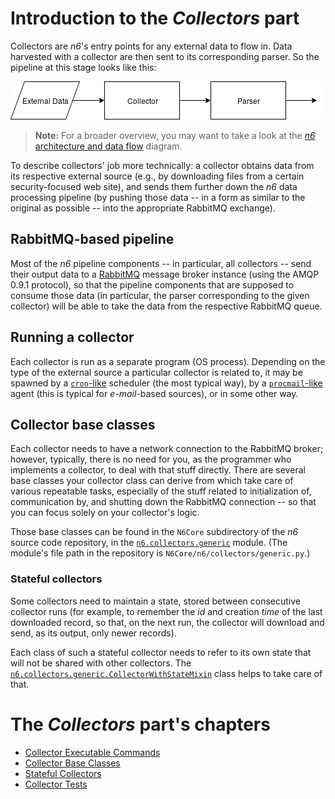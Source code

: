 # Introduction to the *Collectors* part

Collectors are *n6*'s entry points for any external data to flow in.
Data harvested with a collector are then sent to its corresponding parser.
So the pipeline at this stage looks like this:

![`(External Data) → [Collector] → [Parser] → ...`](c_p_pipe.png)

> **Note:** For a broader overview, you may want to take a look at
> the [*n6* architecture and data flow](../../../data_flow_overview.md) diagram.

To describe collectors' job more technically: a collector obtains data
from its respective external source (e.g., by downloading files from a
certain security-focused web site), and sends them further down the *n6*
data processing pipeline (by pushing those data -- in a form as similar
to the original as possible -- into the appropriate RabbitMQ exchange).


## RabbitMQ-based pipeline

Most of the *n6* pipeline components -- in particular, all collectors --
send their output data to a [RabbitMQ](https://www.rabbitmq.com/)
message broker instance (using the AMQP 0.9.1 protocol), so that the
pipeline components that are supposed to consume those data (in
particular, the parser corresponding to the given collector) will be
able to take the data from the respective RabbitMQ queue.


## Running a collector

Each collector is run as a separate program (OS process).  Depending on
the type of the external source a particular collector is related to, it
may be spawned by a [`cron`-like](https://en.wikipedia.org/wiki/Cron)
scheduler (the most typical way), by a
[`procmail`-like](https://en.wikipedia.org/wiki/Procmail) agent (this
is typical for *e-mail*-based sources), or in some other way.


## Collector base classes

Each collector needs to have a network connection to the RabbitMQ
broker; however, typically, there is no need for you, as the programmer
who implements a collector, to deal with that stuff directly.  There are
several base classes your collector class can derive from which take
care of various repeatable tasks, especially of the stuff related to
initialization of, communication by, and shutting down the RabbitMQ
connection -- so that you can focus solely on your collector's logic.

Those base classes can be found in the `N6Core` subdirectory of the *n6*
source code repository, in the
[`n6.collectors.generic`](https://github.com/CERT-Polska/n6/blob/master/N6Core/n6/collectors/generic.py)
module. (The module's file path in the repository is
`N6Core/n6/collectors/generic.py`.)

### Stateful collectors

Some collectors need to maintain a state, stored between consecutive
collector runs (for example, to remember the *id* and creation *time* of
the last downloaded record, so that, on the next run, the collector will
download and send, as its output, only newer records).

Each class of such a stateful collector needs to refer to its own state
that will not be shared with other collectors.  The
[`n6.collectors.generic.CollectorWithStateMixin`](https://github.com/CERT-Polska/n6/blob/master/N6Core/n6/collectors/generic.py#L124)
class helps to take care of that.


# The *Collectors* part's chapters

* [Collector Executable Commands](command.md)
* [Collector Base Classes](classes.md)
* [Stateful Collectors](state.md)
* [Collector Tests](testing.md)
